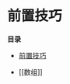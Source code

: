 # 前置技巧
<!-- START doctoc generated TOC please keep comment here to allow auto update -->
<!-- DON'T EDIT THIS SECTION, INSTEAD RE-RUN doctoc TO UPDATE -->
**目录**

- [前置技巧](#%E5%89%8D%E7%BD%AE%E6%8A%80%E5%B7%A7)

<!-- END doctoc generated TOC please keep comment here to allow auto update -->


- [[数组]]
